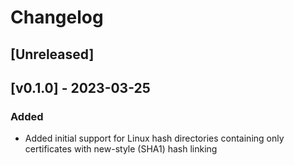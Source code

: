 # Changelog

## [Unreleased]

## [v0.1.0] - 2023-03-25

### Added

* Added initial support for Linux hash directories containing only certificates
  with new-style (SHA1) hash linking

